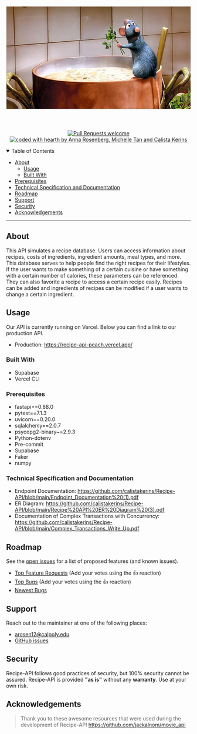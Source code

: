 <h1 align="center">
  <a href="https://github.com/calistakerins/Recipe-API">
    <!-- Please provide path to your logo here -->
    <img src=./remy.jpg?raw=true alt="Logo" width="600" height="280">
  </a>
</h1>


<div align="center">
<br />

[![Pull Requests welcome](https://img.shields.io/badge/PRs-welcome-ff69b4.svg?style=flat-square)](https://github.com/calistakerins/Recipe-API/issues?q=is%3Aissue+is%3Aopen+label%3A%22help+wanted%22)
[![coded with hearth by Anna Rosenberg, Michelle Tan and Calista Kerins](https://img.shields.io/badge/%3C%2F%3E%20with%20%E2%99%A5%20by-AM&C-ff1414.svg?style=flat-square)](https://github.com/annarosenberg-lab)

</div>

<details open="open">
<summary>Table of Contents</summary>

- [About](#About)
  - [Usage](#usage)
  - [Built With](#built-with)
- [Prerequisites](#prerequisites)
- [Technical Specification and Documentation](#Technical-Specification-and-Documentation)
- [Roadmap](#roadmap) 
- [Support](#support)
- [Security](#security)
- [Acknowledgements](#acknowledgements)

</details>

---

## About

This API simulates a recipe database. Users can access information about recipes, costs of ingredients, ingredient amounts, meal types, and more. This database serves to help people find the right recipes for their lifestyles. If the user wants to make something of a certain cuisine or have something with a certain number of calories, these parameters can be referenced. They can also favorite a recipe to access a certain recipe easily. Recipes can be added and ingredients of recipes can be modified if a user wants to change a certain ingredient. 


</details>

## Usage

Our API is currently running on Vercel. Below you can find a link to our production API.

- Production: https://recipe-api-peach.vercel.app/

### Built With

- Supabase
- Vercel CLI 

### Prerequisites

- fastapi==0.88.0
- pytest==7.1.3
- uvicorn==0.20.0
- sqlalchemy==2.0.7
- psycopg2-binary~=2.9.3
- Python-dotenv
- Pre-commit
- Supabase
- Faker
- numpy


### Technical Specification and Documentation

- Endpoint Documentation: https://github.com/calistakerins/Recipe-API/blob/main/Endpoint_Documentation%20(1).pdf
- ER Diagram: https://github.com/calistakerins/Recipe-API/blob/main/Recipe%20API%20ER%20Diagram%20(3).pdf
- Documentation of Complex Transactions with Concurrency: https://github.com/calistakerins/Recipe-API/blob/main/Complex_Transactions_Write_Up.pdf


## Roadmap

See the [open issues](https://github.com/calistakerins/Recipe-API/issues) for a list of proposed features (and known issues).

- [Top Feature Requests](https://github.com/calistakerins/Recipe-API/issues?q=label%3Aenhancement+is%3Aopen+sort%3Areactions-%2B1-desc) (Add your votes using the 👍 reaction)
- [Top Bugs](https://github.com/calistakerins/Recipe-API/issues?q=is%3Aissue+is%3Aopen+label%3Abug+sort%3Areactions-%2B1-desc) (Add your votes using the 👍 reaction)
- [Newest Bugs](https://github.com/calistakerins/Recipe-API/issues?q=is%3Aopen+is%3Aissue+label%3Abug)

## Support

Reach out to the maintainer at one of the following places:

- arosen12@calpoly.edu
- [GitHub issues](https://github.com/calistakerins/Recipe-API/issues/new?assignees=&labels=question&template=04_SUPPORT_QUESTION.md&title=support%3A+)

## Security

Recipe-API follows good practices of security, but 100% security cannot be assured.
Recipe-API is provided **"as is"** without any **warranty**. Use at your own risk.

## Acknowledgements

> Thank you to these awesome resources that were used during the development of Recipe-API
> https://github.com/jackalnom/movie_api
